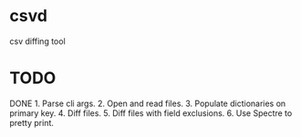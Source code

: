 # csvd
csv diffing tool

# TODO

DONE 1. Parse cli args.
2. Open and read files.
3. Populate dictionaries on primary key.
4. Diff files.
5. Diff files with field exclusions.
6. Use Spectre to pretty print.
